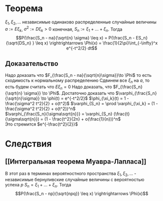 # Теорема
$\xi_1, \xi_2, ...$ независимые одинаково распределенные случайные величины
$a := E\xi_k$, $\sigma^2 := D\xi_k > 0$ конечная, $S_n := \xi_1 + ... + \xi_n$. Тогда $$P(\frac{S_n - na}{\sqrt{n} \sigma} \leq x) = P(\frac{S_n - ES_n}{\sqrt{DS_n} } \leq x) \rightrightarrows \Phi(x) = \frac{1}{2\pi}\int_{-\infty}^x e^{-t^2/2} dt$$
## Доказательство
Надо доказать что $F_{\frac{S_n - na}{\sqrt{n}\sigma}}\to \Phi$ то есть сходимость к нормальному распределению
Сдвинем все $\xi_n$ на $a$, то есть будем считать что $E\xi_n = 0$ 
Надо доказать, что $F_{\frac{S_n}{\sqrt{n} \sigma}} \to \Phi$. Достаточно доказать что $\varphi_{\frac{S_n}{\sqrt{n}\sigma}} \to \phi(t) = e^{-t^2/2}$ 
$\phi_{\xi_k}(t) = 1 - \frac{\sigma^2 t^2}{2} + o(t^2)$    $\varphi_{S_n} = \prod \varphi_{\xi_k} = (1 - \frac{\sigma^2 t^2}{2} + o(t^2))^n$   
$\varphi_{\frac{S_n}{\sigma\sqrt{n}}} = \varphi_{S_n} (\frac{t}{\sigma\sqrt{n}}) = (1 - \frac{t^2}{2n} + o(\frac{1}{n}))^n$  
Это стремится $e^{-\frac{t^2}{2}}$ 
# Следствия
## [[Интегральная теорема Муавра-Лапласа]]
В этот раз в терминах вероятностного пространства
$\xi_1, \xi_2, ...$ - независимые бернуливские случайные величины с вероятностью успеха $p$
$S_n = \xi_1 + ... + \xi_n$. Тогда $$P(\frac{S_n - np}{\sqrt{npq}} \leq x) \rightrightarrows \Phi(x)$$ 